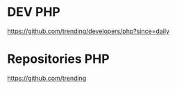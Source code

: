 # DEV PHP
https://github.com/trending/developers/php?since=daily

# Repositories PHP
https://github.com/trending
